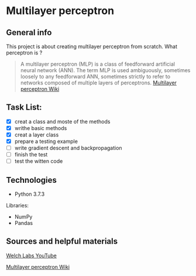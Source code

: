 # Multilayer perceptron
## General info
This project is about creating multilayer perceptron from scratch. What perceptron is ?

>A multilayer perceptron (MLP) is a class of feedforward artificial neural network (ANN). The term MLP is used ambiguously, sometimes loosely to any feedforward ANN, sometimes strictly to refer to networks composed of multiple layers of perceptrons.
[Multilayer perceptron Wiki](https://en.wikipedia.org/wiki/Multilayer_perceptron)

## Task List:
- [x] creat a class and moste of the methods
- [x] writhe basic methods
- [x] creat a layer class
- [x] prepare a testing example
- [ ] write gradient descent and backpropagation
- [ ] finish the test
- [ ] test the witten code

## Technologies
* Python 3.7.3

Libraries:
* NumPy
* Pandas

## Sources and helpful materials
[Welch Labs YouTube](https://www.youtube.com/watch?v=bxe2T-V8XRs&list=PLiaHhY2iBX9hdHaRr6b7XevZtgZRa1PoU)

[Multilayer perceptron Wiki](https://en.wikipedia.org/wiki/Multilayer_perceptron)
